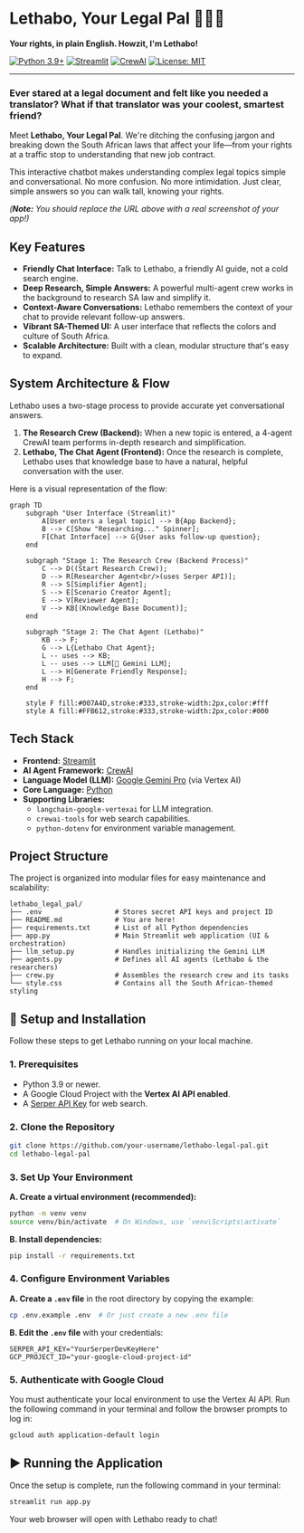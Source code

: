 
# Lethabo, Your Legal Pal 🦅🇿🇦

**Your rights, in plain English. Howzit, I'm Lethabo!**

[![Python 3.9+](https://img.shields.io/badge/python-3.9+-blue.svg)](https://www.python.org/downloads/)
[![Streamlit](https://img.shields.io/badge/built%20with-Streamlit-ff4b4b.svg)](https://streamlit.io)
[![CrewAI](https://img.shields.io/badge/powered%20by-CrewAI-blueviolet.svg)](https://www.crewai.com/)
[![License: MIT](https://img.shields.io/badge/License-MIT-yellow.svg)](https://opensource.org/licenses/MIT)

---

### Ever stared at a legal document and felt like you needed a translator? What if that translator was your coolest, smartest friend?

Meet **Lethabo, Your Legal Pal**. We're ditching the confusing jargon and breaking down the South African laws that affect your life—from your rights at a traffic stop to understanding that new job contract.

This interactive chatbot makes understanding complex legal topics simple and conversational. No more confusion. No more intimidation. Just clear, simple answers so you can walk tall, knowing your rights.

 
*(**Note:** You should replace the URL above with a real screenshot of your app!)*

## Key Features

*   **Friendly Chat Interface:** Talk to Lethabo, a friendly AI guide, not a cold search engine.
*   **Deep Research, Simple Answers:** A powerful multi-agent crew works in the background to research SA law and simplify it.
*   **Context-Aware Conversations:** Lethabo remembers the context of your chat to provide relevant follow-up answers.
*   **Vibrant SA-Themed UI:** A user interface that reflects the colors and culture of South Africa.
*   **Scalable Architecture:** Built with a clean, modular structure that's easy to expand.

## System Architecture & Flow

Lethabo uses a two-stage process to provide accurate yet conversational answers.

1.  **The Research Crew (Backend):** When a new topic is entered, a 4-agent CrewAI team performs in-depth research and simplification.
2.  **Lethabo, The Chat Agent (Frontend):** Once the research is complete, Lethabo uses that knowledge base to have a natural, helpful conversation with the user.

Here is a visual representation of the flow:

```mermaid
graph TD
    subgraph "User Interface (Streamlit)"
        A[User enters a legal topic] --> B{App Backend};
        B --> C[Show "Researching..." Spinner];
        F[Chat Interface] --> G{User asks follow-up question};
    end

    subgraph "Stage 1: The Research Crew (Backend Process)"
        C --> D((Start Research Crew));
        D --> R[Researcher Agent<br/>(uses Serper API)];
        R --> S[Simplifier Agent];
        S --> E[Scenario Creator Agent];
        E --> V[Reviewer Agent];
        V --> KB[(Knowledge Base Document)];
    end

    subgraph "Stage 2: The Chat Agent (Lethabo)"
        KB --> F;
        G --> L{Lethabo Chat Agent};
        L -- uses --> KB;
        L -- uses --> LLM[🤖 Gemini LLM];
        L --> H[Generate Friendly Response];
        H --> F;
    end

    style F fill:#007A4D,stroke:#333,stroke-width:2px,color:#fff
    style A fill:#FFB612,stroke:#333,stroke-width:2px,color:#000
```

## Tech Stack

*   **Frontend:** [Streamlit](https://streamlit.io/)
*   **AI Agent Framework:** [CrewAI](https://www.crewai.com/)
*   **Language Model (LLM):** [Google Gemini Pro](https://deepmind.google/technologies/gemini/) (via Vertex AI)
*   **Core Language:** [Python](https://www.python.org/)
*   **Supporting Libraries:**
    *   `langchain-google-vertexai` for LLM integration.
    *   `crewai-tools` for web search capabilities.
    *   `python-dotenv` for environment variable management.

## Project Structure

The project is organized into modular files for easy maintenance and scalability:

```
lethabo_legal_pal/
├── .env                  # Stores secret API keys and project ID
├── README.md             # You are here!
├── requirements.txt      # List of all Python dependencies
├── app.py                # Main Streamlit web application (UI & orchestration)
├── llm_setup.py          # Handles initializing the Gemini LLM
├── agents.py             # Defines all AI agents (Lethabo & the researchers)
├── crew.py               # Assembles the research crew and its tasks
└── style.css             # Contains all the South African-themed styling
```

## 🚀 Setup and Installation

Follow these steps to get Lethabo running on your local machine.

### 1. Prerequisites

*   Python 3.9 or newer.
*   A Google Cloud Project with the **Vertex AI API enabled**.
*   A [Serper API Key](https://serper.dev/) for web search.

### 2. Clone the Repository

```bash
git clone https://github.com/your-username/lethabo-legal-pal.git
cd lethabo-legal-pal
```

### 3. Set Up Your Environment

**A. Create a virtual environment (recommended):**

```bash
python -m venv venv
source venv/bin/activate  # On Windows, use `venv\Scripts\activate`
```

**B. Install dependencies:**

```bash
pip install -r requirements.txt
```

### 4. Configure Environment Variables

**A. Create a `.env` file** in the root directory by copying the example:

```bash
cp .env.example .env  # Or just create a new .env file
```

**B. Edit the `.env` file** with your credentials:

```
SERPER_API_KEY="YourSerperDevKeyHere"
GCP_PROJECT_ID="your-google-cloud-project-id"
```

### 5. Authenticate with Google Cloud

You must authenticate your local environment to use the Vertex AI API. Run the following command in your terminal and follow the browser prompts to log in:

```bash
gcloud auth application-default login
```

## ▶️ Running the Application

Once the setup is complete, run the following command in your terminal:

```bash
streamlit run app.py
```

Your web browser will open with Lethabo ready to chat!

